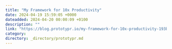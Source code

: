 ```yaml
---
title: "My Framework for 10x Productivity"
date: 2024-04-19 15:59:05 +0000
dateadded: 2024-04-20 00:00:09 +0100
description: ""
link: "https://blog.prototypr.io/my-framework-for-10x-productivity-193bad08ca95?source=rss----eb297ea1161a---4"
category:
directory: _directory/prototypr.md
---
```


